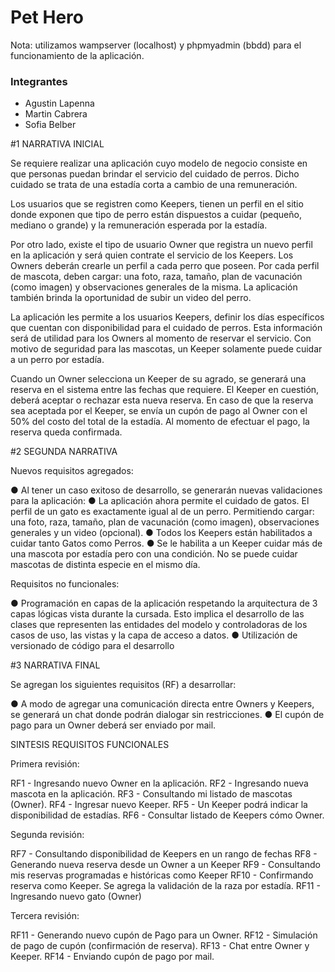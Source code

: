 # Pet Hero

Nota: utilizamos wampserver (localhost) y phpmyadmin (bbdd) para el funcionamiento de la aplicación.

### Integrantes
* Agustin Lapenna
* Martin Cabrera
* Sofia Belber


#1 NARRATIVA INICIAL

Se requiere realizar una aplicación cuyo modelo de negocio consiste en que personas puedan brindar el servicio del cuidado de perros. Dicho cuidado se trata de una
estadía corta a cambio de una remuneración. 

Los usuarios que se registren como Keepers, tienen un perfil en el sitio donde exponen que tipo de perro están dispuestos a cuidar (pequeño, mediano o grande) y la remuneración esperada por la estadía.

Por otro lado, existe el tipo de usuario Owner que registra un nuevo perfil en la aplicación y será quien contrate el servicio de los Keepers. Los Owners deberán crearle un perfil a cada perro que poseen. Por cada perfil de mascota, deben cargar: una foto, raza, tamaño, plan de vacunación (como imagen) y observaciones generales de la misma. La aplicación también brinda la oportunidad de subir un video del perro.

La aplicación les permite a los usuarios Keepers, definir los días específicos que cuentan con disponibilidad para el cuidado de perros. Esta información será de utilidad para los Owners al momento de reservar el servicio. Con motivo de seguridad para las mascotas, un Keeper solamente puede cuidar a un perro por estadía.

Cuando un Owner selecciona un Keeper de su agrado, se generará una reserva en el sistema entre las fechas que requiere. El Keeper en cuestión, deberá aceptar o rechazar esta nueva reserva. En caso de que la reserva sea aceptada por el Keeper, se envía un cupón de pago al Owner con el 50% del costo del total de la estadía. Al momento de efectuar el pago, la reserva queda confirmada.

#2 SEGUNDA NARRATIVA

Nuevos requisitos agregados:

● Al tener un caso exitoso de desarrollo, se generarán nuevas validaciones para la aplicación:
● La aplicación ahora permite el cuidado de gatos. El perfil de un gato es exactamente igual al de un perro. Permitiendo cargar: una foto, raza, tamaño, plan de vacunación (como imagen), observaciones generales y un video (opcional).
● Todos los Keepers están habilitados a cuidar tanto Gatos como Perros.
● Se le habilita a un Keeper cuidar más de una mascota por estadía pero con una condición. No se puede cuidar mascotas de distinta especie en el mismo día.

Requisitos no funcionales:

● Programación en capas de la aplicación respetando la arquitectura de 3 capas lógicas vista durante la cursada. Esto implica el desarrollo de las clases que representen las entidades del modelo y controladoras de los casos de uso, las vistas y la capa de acceso a datos.
● Utilización de versionado de código para el desarrollo

#3 NARRATIVA FINAL

Se agregan los siguientes requisitos (RF) a desarrollar:

● A modo de agregar una comunicación directa entre Owners y Keepers, se generará un chat donde podrán dialogar sin restricciones.
● El cupón de pago para un Owner deberá ser enviado por mail.


SINTESIS REQUISITOS FUNCIONALES

Primera revisión:

RF1 - Ingresando nuevo Owner en la aplicación.
RF2 - Ingresando nueva mascota en la aplicación.
RF3 - Consultando mi listado de mascotas (Owner).
RF4 - Ingresar nuevo Keeper.
RF5 - Un Keeper podrá indicar la disponibilidad de estadías.
RF6 - Consultar listado de Keepers cómo Owner.

Segunda revisión:

RF7 - Consultando disponibilidad de Keepers en un rango de fechas
RF8 - Generando nueva reserva desde un Owner a un Keeper
RF9 - Consultando mis reservas programadas e históricas como Keeper
RF10 - Confirmando reserva como Keeper. Se agrega la validación de la raza por estadía.
RF11 - Ingresando nuevo gato (Owner)

Tercera revisión:

RF11 - Generando nuevo cupón de Pago para un Owner.
RF12 - Simulación de pago de cupón (confirmación de reserva).
RF13 - Chat entre Owner y Keeper.
RF14 - Enviando cupón de pago por mail.
